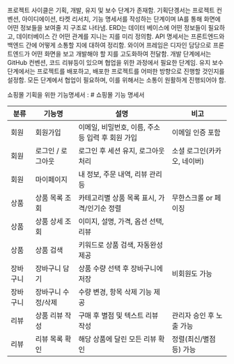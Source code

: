 프로젝트 사이클은 기획, 개발, 유지 및 보수 단계가 존재함. 기획단곙서는 프로젝트 컨벤션, 아이디에이션, 타켓 리서치, 기능 명세서를 작성하는 단계이며 IA를 통해 화면에 어떤 정보들을 보여줄 지 구조로 나타냄. ERD는 데이터 베이스에 어떤 정보들이 필요하고, 데이터베이스 간 어떤 관계를 지니는 지를 미리 정의함. API 명세서는 프론트엔드와 백엔드 간에 어떻게 소통할 지에 대하여 정리함. 와이어 프레임은 디자인 담당으로 프론트엔드가 어떤 화면을 보고 개발해야 할 지를 고도화하여 전달함. 개발 단계에서는 GitHub 컨벤션, 코드 리뷰등이 있으며 협업을 위한 과정에서 필요한 단계임. 유지 보수 단계에서는 프로젝트를 배포하고, 배포한 프로젝트를 어떠한 방향으로 진행할 것인지를 설정함. 모든 단계에서 협업이 필요하며, 이를 위해서는 소통이 원활하게 진행되어야 함. 

쇼핑몰 기획을 위한 기능명세서 : # 쇼핑몰 기능 명세서

| 분류       | 기능명             | 설명                                                        | 비고                          |
|------------|--------------------|-------------------------------------------------------------|-------------------------------|
| 회원       | 회원가입           | 이메일, 비밀번호, 이름, 주소 등 입력 후 회원 가입           | 이메일 인증 포함              |
| 회원       | 로그인 / 로그아웃  | 로그인 후 세션 유지, 로그아웃 처리                          | 소셜 로그인(카카오, 네이버)  |
| 회원       | 마이페이지         | 내 정보, 주문 내역, 리뷰 관리 등                            |                              |
| 상품       | 상품 목록 조회     | 카테고리별 상품 목록 표시, 가격/인기순 정렬                 | 무한스크롤 or 페이징         |
| 상품       | 상품 상세 조회     | 이미지, 설명, 가격, 옵션 선택, 리뷰                         |                              |
| 상품       | 상품 검색          | 키워드로 상품 검색, 자동완성 제공                           |                              |
| 장바구니   | 장바구니 담기      | 상품 수량 선택 후 장바구니에 저장                           | 비회원도 가능                |
| 장바구니   | 장바구니 수정/삭제 | 수량 변경, 항목 삭제 기능 제공                              |                              |
| 리뷰       | 상품 리뷰 작성     | 구매 후 별점 및 텍스트 리뷰 작성                            | 관리자 승인 후 노출 가능     |
| 리뷰       | 리뷰 목록 확인     | 해당 상품에 달린 모든 리뷰 확인                             | 정렬(최신/별점 등) 가능      |